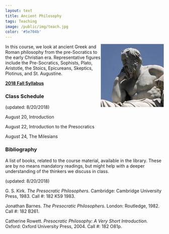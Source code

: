 ```yaml
---
layout: text
title: Ancient Philosophy
tags: Teaching
image: /public/img/teach.jpg
color: '#5e704b'
---
```


<img class="img-single" align="right" src="/public/img/greek.jpg" width="200">

In this course, we look at ancient Greek and Roman philosophy from the pre-Socratics to the early Christian era. Representative figures include the Pre-Socratics, Sophists, Plato, Aristotle, the Stoics, Epicureans, Skeptics, Plotinus, and St. Augustine.


__[2018 Fall Syllabus](/2_teaching/Ancient2018.pdf)__



### Class Schedule
(updated: 8/20/2018)

August 20, Introduction

August 22, Introduction to the Presocratics

August 24, The Milesians



### Bibliography
A list of books, related to the course material, available in the library. These are by no means mandatory readings, but might help with a deeper understanding of the thinkers we discuss in class.

(updated: 8/20/2018)

G. S. Kirk. *The Presocratic Philosophers*. Cambridge: Cambridge University Press, 1983. Call #: 182 K59 1983.

Jonathan Barnes. *The Presocratic Philosophers*. London: Routledge, 1982. Call #: 182 B261.

Catherine Rowett. *Presocratic Philosophy: A Very Short Introduction.* Oxford: Oxford University Press, 2004. Call #: 182 O81p.
